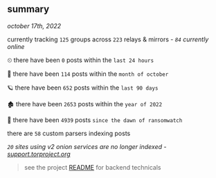 
## summary
_october 17th, 2022_

currently tracking `125` groups across `223` relays & mirrors - _`84` currently online_

⏲ there have been `0` posts within the `last 24 hours`

🦈 there have been `114` posts within the `month of october`

🪐 there have been `652` posts within the `last 90 days`

🏚 there have been `2653` posts within the `year of 2022`

🦕 there have been `4939` posts `since the dawn of ransomwatch`

there are `58` custom parsers indexing posts

_`20` sites using v2 onion services are no longer indexed - [support.torproject.org](https://support.torproject.org/onionservices/v2-deprecation/)_

> see the project [README](https://github.com/joshhighet/ransomwatch#ransomwatch--) for backend technicals
